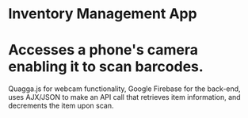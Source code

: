# Inventory Management App
# Accesses a phone's camera enabling it to scan barcodes. 
Quagga.js for webcam functionality, Google Firebase for the back-end, uses AJX/JSON to make an API call that retrieves item information, and decrements the item upon scan.
